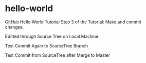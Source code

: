 # hello-world
GitHub Hello World Tutorial
Step 3 of the Tutorial: Make and commit changes.

Editted through Source Tree on Local Machine

Test Commit Again to SourceTree Branch

Test Commit from SourceTree after Merge to Master